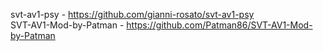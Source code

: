 svt-av1-psy		- https://github.com/gianni-rosato/svt-av1-psy
<br>
SVT-AV1-Mod-by-Patman	- https://github.com/Patman86/SVT-AV1-Mod-by-Patman
